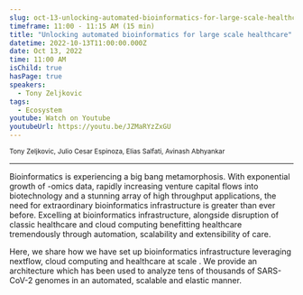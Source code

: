 ```yaml
---
slug: oct-13-unlocking-automated-bioinformatics-for-large-scale-healthcare
timeframe: 11:00 - 11:15 AM (15 min)
title: "Unlocking automated bioinformatics for large scale healthcare"
datetime: 2022-10-13T11:00:00.000Z
date: Oct 13, 2022
time: 11:00 AM
isChild: true
hasPage: true
speakers:
  - Tony Zeljkovic
tags:
  - Ecosystem
youtube: Watch on Youtube
youtubeUrl: https://youtu.be/JZMaRYzZxGU
---
```

<div className="mb-4">
  <small className="typo-small">
    Tony Zeljkovic, Julio Cesar Espinoza, Elias Salfati, Avinash Abhyankar
  </small>
</div>

<hr className="border-t border-gray-50 mb-4 opacity-20" />

Bioinformatics is experiencing a big bang metamorphosis. With exponential growth of -omics data, rapidly increasing venture capital flows into biotechnology and a stunning array of high throughput applications, the need for extraordinary bioinformatics infrastructure is greater than ever before. Excelling at bioinformatics infrastructure, alongside disruption of classic healthcare and cloud computing benefitting healthcare tremendously through automation, scalability and extensibility of care.

Here, we share how we have set up bioinformatics infrastructure leveraging nextflow, cloud computing and healthcare at scale . We provide an architecture which has been used to analyze tens of thousands of  SARS-CoV-2 genomes in an automated, scalable and elastic manner.
